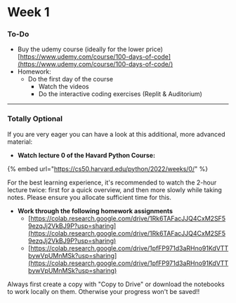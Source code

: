 # Week 1

### To-Do

* Buy the udemy course (ideally for the lower price) [https://www.udemy.com/course/100-days-of-code](https://www.udemy.com/course/100-days-of-code/)
* Homework:
  * Do the first day of the course
    * Watch the videos
    * Do the interactive coding exercises (Replit & Auditorium)

***

### Totally Optional

If you are very eager you can have a look at this additional, more advanced material:

* **Watch lecture 0 of the Havard Python Course:**

{% embed url="https://cs50.harvard.edu/python/2022/weeks/0/" %}

For the best learning experience, it's recommended to watch the 2-hour lecture twice: first for a quick overview, and then more slowly while taking notes. Please ensure you allocate sufficient time for this.

* **Work through the following homework assignments**
  * [https://colab.research.google.com/drive/1Rk6TAFacJJQ4CxM2SF59ezqJj2VkBJ9P?usp=sharing](https://colab.research.google.com/drive/1Rk6TAFacJJQ4CxM2SF59ezqJj2VkBJ9P?usp=sharing)
  * [https://colab.research.google.com/drive/1pfFP971d3aRHno91KdVTTbywVpUMnMSk?usp=sharing](https://colab.research.google.com/drive/1pfFP971d3aRHno91KdVTTbywVpUMnMSk?usp=sharing)

Always first create a copy with "Copy to Drive" or download the notebooks to work locally on them. Otherwise your progress won't be saved!!

